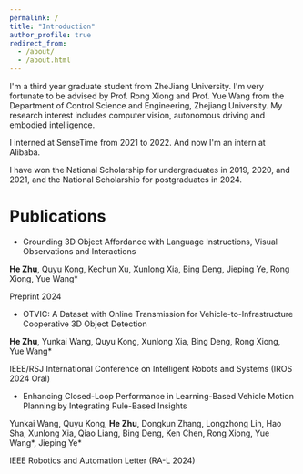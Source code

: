 ```yaml
---
permalink: /
title: "Introduction"
author_profile: true
redirect_from: 
  - /about/
  - /about.html
---
```


I'm a third year graduate student from ZheJiang University. I'm very fortunate to be advised by Prof. Rong Xiong and Prof. Yue Wang from the Department of Control Science and Engineering, Zhejiang University. My research interest includes computer vision, autonomous driving and embodied intelligence.

I interned at SenseTime from 2021 to 2022. And now I'm an intern at Alibaba.

I have won the National Scholarship for undergraduates in 2019, 2020, and 2021, and the National Scholarship for postgraduates in 2024.

# Publications

 - Grounding 3D Object Affordance with Language Instructions, Visual Observations and Interactions

**He Zhu**, Quyu Kong, Kechun Xu, Xunlong Xia, Bing Deng, Jieping Ye, Rong Xiong, Yue Wang*

Preprint 2024

 - OTVIC: A Dataset with Online Transmission for Vehicle-to-Infrastructure Cooperative 3D Object Detection

**He Zhu**, Yunkai Wang, Quyu Kong, Xunlong Xia, Bing Deng, Rong Xiong, Yue Wang*

IEEE/RSJ International Conference on Intelligent Robots and Systems (IROS 2024 Oral)

 - Enhancing Closed-Loop Performance in Learning-Based Vehicle Motion Planning by Integrating Rule-Based Insights

Yunkai Wang, Quyu Kong, **He Zhu**, Dongkun Zhang, Longzhong Lin, Hao Sha, Xunlong Xia, Qiao Liang, Bing Deng, Ken Chen, Rong Xiong, Yue Wang*, Jieping Ye*

IEEE Robotics and Automation Letter (RA-L 2024)
